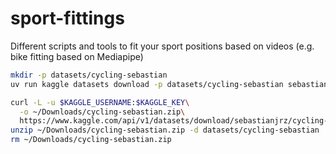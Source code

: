 # sport-fittings

Different scripts and tools to fit your sport positions based on videos (e.g. bike fitting based on Mediapipe)

```bash
mkdir -p datasets/cycling-sebastian
uv run kaggle datasets download -p datasets/cycling-sebastian sebastianjrz/cycling-sebastian --unzip
```

```bash
curl -L -u $KAGGLE_USERNAME:$KAGGLE_KEY\
  -o ~/Downloads/cycling-sebastian.zip\
  https://www.kaggle.com/api/v1/datasets/download/sebastianjrz/cycling-sebastian
unzip ~/Downloads/cycling-sebastian.zip -d datasets/cycling-sebastian
rm ~/Downloads/cycling-sebastian.zip
```
